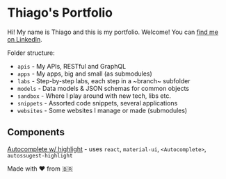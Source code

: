 # Thiago's Portfolio

Hi! My name is Thiago and this is my portfolio. Welcome! You can [find me on LinkedIn](http://linkedin.com/in/thiagovilla89).

Folder structure:

* `apis` - My APIs, RESTful and GraphQL
* `apps` - My apps, big and small (as submodules)
* `labs` - Step-by-step labs, each step in a ~branch~ subfolder
* `models` - Data models & JSON schemas for common objects
* `sandbox` - Where I play around with new tech, libs etc.
* `snippets` - Assorted code snippets, several applications
* `websites` - Some websites I manage or made (submodules)

## Components

[Autocomplete w/ highlight](https://codesandbox.io/s/material-ui-autocomplete-highlight-vj4fj?fontsize=14&hidenavigation=1&theme=dark) - uses `react`, `material-ui`, `<Autocomplete>`, `autossugest-highlight`

Made with ❤️ from 🇧🇷
